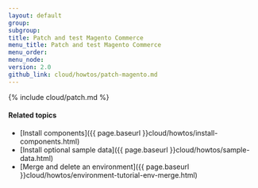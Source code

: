 ```yaml
---
layout: default
group: 
subgroup:
title: Patch and test Magento Commerce
menu_title: Patch and test Magento Commerce
menu_order:
menu_node:
version: 2.0
github_link: cloud/howtos/patch-magento.md
---
```


{% include cloud/patch.md %}

#### Related topics
*   [Install components]({{ page.baseurl }}cloud/howtos/install-components.html)
*   [Install optional sample data]({{ page.baseurl }}cloud/howtos/sample-data.html)
*   [Merge and delete an environment]({{ page.baseurl }}cloud/howtos/environment-tutorial-env-merge.html)

